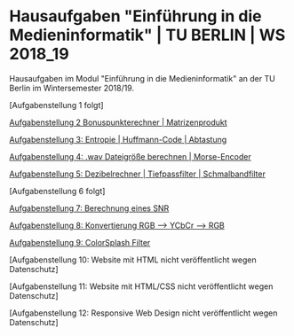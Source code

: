 # Hausaufgaben "Einführung in die Medieninformatik" | TU BERLIN | WS 2018_19
Hausaufgaben im Modul "Einführung in die Medieninformatik" an der TU Berlin im Wintersemester 2018/19.

[Aufgabenstellung 1 folgt]

[Aufgabenstellung 2 Bonuspunkterechner | Matrizenprodukt](https://github.com/Snowfire01/HA_MInf_WS_18-19_TUB/blob/master/homework_9/homework_9_instructions.md)

[Aufgabenstellung 3: Entropie | Huffmann-Code | Abtastung](https://github.com/Snowfire01/HA_MInf_WS_18-19_TUB/blob/master/homework_3/homework_3_instructions.md)

[Aufgabenstellung 4: .wav Dateigröße berechnen | Morse-Encoder](https://github.com/Snowfire01/HA_MInf_WS_18-19_TUB/blob/master/homework_4/homework_4_instructions.md)

[Aufgabenstellung 5: Dezibelrechner | Tiefpassfilter | Schmalbandfilter](https://github.com/Snowfire01/HA_MInf_WS_18-19_TUB/blob/master/homework_5/homework_5_instructions.md)

[Aufgabenstellung 6 folgt]

[Aufgabenstellung 7: Berechnung eines SNR](https://github.com/Snowfire01/HA_MInf_WS_18-19_TUB/blob/master/homework_7/homework_7_instructions.md)

[Aufgabenstellung 8: Konvertierung RGB --> YCbCr --> RGB](https://github.com/Snowfire01/HA_MInf_WS_18-19_TUB/blob/master/homework_8/homework_8_instructions.md)

[Aufgabenstellung 9: ColorSplash Filter](https://github.com/Snowfire01/HA_MInf_WS_18-19_TUB/blob/master/homework_9/homework_9_instructions.md)

[Aufgabenstellung 10: Website mit HTML nicht veröffentlicht wegen Datenschutz]

[Aufgabenstellung 11: Website mit HTML/CSS nicht veröffentlicht wegen Datenschutz]

[Aufgabenstellung 12: Responsive Web Design nicht veröffentlicht wegen Datenschutz]
